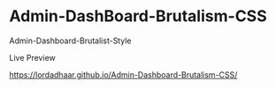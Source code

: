 # Admin-DashBoard-Brutalism-CSS

Admin-Dashboard-Brutalist-Style

Live Preview

https://lordadhaar.github.io/Admin-Dashboard-Brutalism-CSS/
